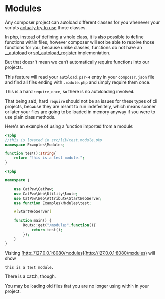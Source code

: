# Modules

Any composer project can autoload different classes for you whenever your scripts <u>actually try to use</u> those classes.


In php, instead of defining a whole class, it is also possible to define functions within files, however composer will not be able to resolve those functions for you, because unlike classes, functions do not have an [__autoload](https://www.php.net/manual/en/function.autoload.php) or [spl_autoload_register](https://www.php.net/manual/en/function.spl-autoload-register.php) implementation.


But that doesn't mean we can't automatically require functions into our projects.

This feature will read your ```autoload.psr-4``` entry in your ```composer.json``` file and find all files ending with ```.module.php``` and simply require them once.

This is a hard ```require_once```, so there is no autoloading involved.

That being said, hard ```require``` should not be an issues for these types of cli projects, because they are meant to run indefenitely, which means sooner or later your files are going to be loaded in memory anyway if you were to use plain class methods.

Here's an example of using a function imported from a module:

```php
<?php
//this is located in src/lib/test.module.php
namespace Examples\Modules;

function test():string{
    return "this is a test module.";
}
```
```php
<?php

namespace {

    use CatPaw\CatPaw;
    use CatPaw\Web\Utility\Route;
    use CatPaw\Web\Attribute\StartWebServer;
    use function Examples\Modules\test;

    #[StartWebServer]

    function main() {
        Route::get("/modules",function(){
            return test();
        });
    }
}
```

Visiting [http://127.0.0.1:8080/modules](http://127.0.0.1:8080/modules) will show
```text
this is a test module.
```

There is a catch, though.

You may be loading old files that you are no longer using within in your project.